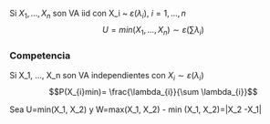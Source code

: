 Si $X_{1}, \dots, X_{n}$ son VA iid con X_i ~ $\varepsilon(\lambda_{i})$, $i=1, \dots, n$
$$U=min(X_{1}, \dots, X_{n})\sim \varepsilon\left( \sum \lambda_{
i}\right)$$



### Competencia
Si X_1, ..., X_n son VA independientes con $X_i \sim \varepsilon (\lambda_{i})$ 
$$P(X_{i}min)= \frac{\lambda_{i}}{\sum \lambda_{i}}$$

Sea U=min(X_1, X_2) y W=max(X_1, X_2) - min (X_1, X_2)=|X_2 -X_1|